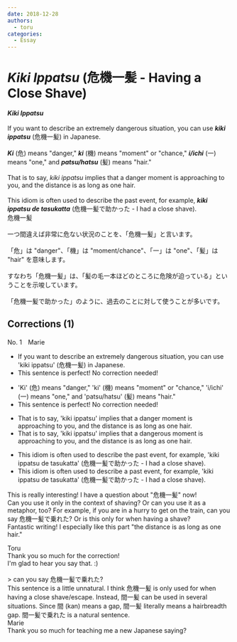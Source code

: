 ```yaml
---
date: 2018-12-28
authors:
  - toru
categories:
  - Essay
---
```


<h1 id="subject_show"><strong><em>Kiki Ippatsu</strong></em> (危機一髪 - Having a Close Shave)</h1>
<div class="date" hidden>Dec 28, 2018 23:42</div>
<div id="post"><div id="body_show_ori">
<strong><em>Kiki Ippatsu</strong></em><br/><br/>If you want to describe an extremely dangerous situation, you can use <strong><em>kiki ippatsu</em></strong> (危機一髪) in Japanese.<br/><br/><strong><em>Ki</em></strong> (危) means "danger," <strong><em>ki</em></strong> (機) means "moment" or "chance," <strong><em>i/ichi</em></strong> (一) means "one," and <strong><em>patsu/hatsu</em></strong> (髪) means "hair."<br/><br/>That is to say, <em>kiki ippatsu</em> implies that a danger moment is approaching to you, and the distance is as long as one hair.<br/><br/>This idiom is often used to describe the past event, for example, <strong><em>kiki ippatsu de tasukatta</em></strong> (危機一髪で助かった - I had a close shave).
</div></div>

<!-- more -->

<div id="post_ja"><div id="body_show_mo">
危機一髪<br/><br/>一つ間違えば非常に危ない状況のことを、「危機一髪」と言います。<br/><br/>「危」は "danger"、「機」は "moment/chance"、「一」は "one"、「髪」は "hair" を意味します。<br/><br/>すなわち「危機一髪」は、「髪の毛一本ほどのところに危険が迫っている」ということを示唆しています。<br/><br/>「危機一髪で助かった」のように、過去のことに対して使うことが多いです。
</div></div>

## Corrections (1)
<div id="block"><div class="first_name"> No. 1　<span class="just_name">Marie</span></div><div id="block2">
<ul class="correction_field">
<li class="incorrect">If you want to describe an extremely dangerous situation, you can use 'kiki ippatsu' (危機一髪) in Japanese.</li>
<li class="corrected perfect">This sentence is perfect! No correction needed!</li>
</ul>
<ul class="correction_field">
<li class="incorrect">'Ki' (危) means "danger," 'ki' (機) means "moment" or "chance," 'i/ichi' (一) means "one," and 'patsu/hatsu' (髪) means "hair."</li>
<li class="corrected perfect">This sentence is perfect! No correction needed!</li>
</ul>
<ul class="correction_field">
<li class="incorrect">That is to say, 'kiki ippatsu' implies that a danger moment is approaching to you, and the distance is as long as one hair.</li>
<li class="corrected correct">
That is to say, 'kiki ippatsu' implies that a danger<span class="f_blue">ous</span> moment is approaching <span class="sline">to </span>you, and the distance is as long as one hair.
</li>
</ul>
<ul class="correction_field">
<li class="incorrect">This idiom is often used to describe the past event, for example, 'kiki ippatsu de tasukatta' (危機一髪で助かった - I had a close shave).</li>
<li class="corrected correct">
This idiom is often used to describe <span class="f_blue">a</span> past event, for example, 'kiki ippatsu de tasukatta' (危機一髪で助かった - I had a close shave).
</li>
</ul>
<p class="comment_small">
 This is really interesting! I have a question about "危機一髪" now!
 <br/>
 Can you use it only in the context of shaving? Or can you use it as a metaphor, too? For example, if you are in a hurry to get on the train, can you say 危機一髪で乗れた? Or is this only for when having a shave?
 <br/>
 Fantastic writing! I especially like this part "the distance is as long as one hair."
</p>

</div><div class="name"><span class="just_name">Toru</span><br>
Thank you so much for the correction!<br/>I'm glad to hear you say that. :)<br/><br/>&gt; can you say 危機一髪で乗れた? <br/>This sentence is a little unnatural. I think 危機一髪 is only used for when having a close shave/escape. Instead, 間一髪 can be used in several situations. Since 間 (kan) means a gap, 間一髪 literally means a hairbreadth gap. 間一髪で乗れた is a natural sentence.
</div>
<div class="name"><span class="just_name">Marie</span><br>
Thank you so much for teaching me a new Japanese saying?
</div>
</div>
